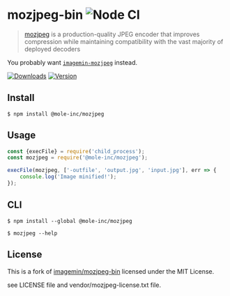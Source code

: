 # mozjpeg-bin ![Node CI](https://github.com/mole-inc/mozjpeg-bin/workflows/Node%20CI/badge.svg)

> [mozjpeg](https://github.com/mozilla/mozjpeg) is a production-quality JPEG encoder that improves compression while maintaining compatibility with the vast majority of deployed decoders

You probably want [`imagemin-mozjpeg`](https://github.com/mole-inc/imagemin-mozjpeg) instead.


[![Downloads](https://badgen.net/npm/dm/@mole-inc/mozjpeg)](https://www.npmjs.com/package/@mole-inc/mozjpeg)
[![Version](https://badgen.net/npm/v/@mole-inc/mozjpeg)](https://www.npmjs.com/package/@mole-inc/mozjpeg)

## Install

```
$ npm install @mole-inc/mozjpeg
```


## Usage

```js
const {execFile} = require('child_process');
const mozjpeg = require('@mole-inc/mozjpeg');

execFile(mozjpeg, ['-outfile', 'output.jpg', 'input.jpg'], err => {
	console.log('Image minified!');
});
```


## CLI

```
$ npm install --global @mole-inc/mozjpeg
```

```
$ mozjpeg --help
```


## License

This is a fork of [imagemin/mozjpeg-bin](https://github.com/imagemin/mozjpeg-bin) licensed under the MIT License.

see LICENSE file and vendor/mozjpeg-license.txt file.
